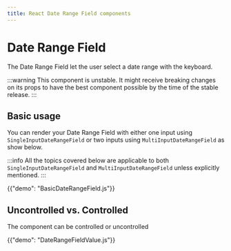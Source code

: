 ```yaml
---
title: React Date Range Field components
---
```


# Date Range Field [<span class="plan-pro"></span>](https://mui.com/store/items/mui-x-pro/)

<p class="description">The Date Range Field let the user select a date range with the keyboard.</p>

:::warning
This component is unstable.
It might receive breaking changes on its props to have the best component possible by the time of the stable release.
:::

## Basic usage

You can render your Date Range Field with either one input using `SingleInputDateRangeField`
or two inputs using `MultiInputDateRangeField` as show below.

:::info
All the topics covered below are applicable to both `SingleInputDateRangeField` and `MultiInputDateRangeField` unless explicitly mentioned.
:::

{{"demo": "BasicDateRangeField.js"}}

## Uncontrolled vs. Controlled

The component can be controlled or uncontrolled

{{"demo": "DateRangeFieldValue.js"}}
